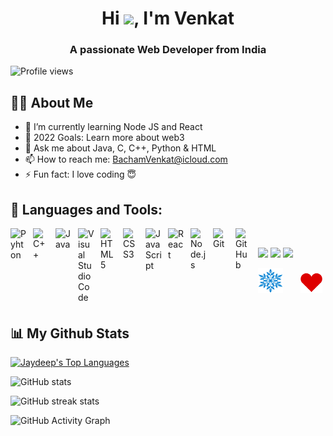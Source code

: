 <h1 align="center">Hi <img src="https://raw.githubusercontent.com/MartinHeinz/MartinHeinz/master/wave.gif" width="30px">, I'm Venkat</h1>
<h3 align="center">A passionate Web Developer from India</h3>


![Profile views](https://gpvc.arturio.dev/venkat10gitty)

## 🙋‍♂️ About Me


- 🌱 I’m currently learning Node JS and React 
- 🥅 2022 Goals: Learn more about web3
- 💬 Ask me about Java, C, C++, Python & HTML    
- 📫 How to reach me: BachamVenkat@icloud.com 
- ⚡ Fun fact: I love coding 😇 

## 🚀 Languages and Tools:

<p align="left"> 
    <img align="left" alt="Pyhton" width="26px" src="https://cdn.worldvectorlogo.com/logos/python-5.svg" style="padding-right:10px;" />
<img align="left" alt="C++" width="26px" src="https://www.svgrepo.com/show/303480/c-logo.svg" style="padding-right:10px;" />
<img align="left" alt="Java" width="26px" src="https://cdn.worldvectorlogo.com/logos/java-14.svg" style="padding-right:10px;" />
<img align="left" alt="Visual Studio Code" width="26px" src="https://cdn.jsdelivr.net/gh/devicons/devicon/icons/vscode/vscode-original.svg" style="padding-right:10px;" />
<img align="left" alt="HTML5" width="26px" src="https://cdn.jsdelivr.net/gh/devicons/devicon/icons/html5/html5-original.svg" style="padding-right:10px;" />
<img align="left" alt="CSS3" width="26px" src="https://cdn.jsdelivr.net/gh/devicons/devicon/icons/css3/css3-original.svg" style="padding-right:10px;" />
<img align="left" alt="JavaScript" width="26px" src="https://cdn.jsdelivr.net/gh/devicons/devicon/icons/javascript/javascript-original.svg" style="padding-right:10px;" />
<img align="left" alt="React" width="26px" src="https://cdn.jsdelivr.net/gh/devicons/devicon/icons/react/react-original.svg" style="padding-right:10px;" />
<img align="left" alt="Node.js" width="26px" src="https://cdn.jsdelivr.net/gh/devicons/devicon/icons/nodejs/nodejs-original.svg" style="padding-right:10px;" />
<img align="left" alt="Git" width="26px" src="https://cdn.jsdelivr.net/gh/devicons/devicon/icons/git/git-original.svg" style="padding-right:10px;" />
<img align="left" alt="GitHub" width="26px" src="https://user-images.githubusercontent.com/3369400/139447912-e0f43f33-6d9f-45f8-be46-2df5bbc91289.png" style="padding-right:10px;" 
</p>
<br/>




<a href = "https://twitter.com/imVenky10"><img src="https://img.icons8.com/fluent/48/000000/twitter.png"/></a>
<a href = "https://github.com/Venkat10gitty"><img src="https://img.icons8.com/fluent/github.png"/></a>
<a href = "https://t.me/im_Venkat"><img src="https://img.icons8.com/color//telegram-app--v1.png"/></a>


<a href='https://archiveprogram.github.com/'><img src='https://raw.githubusercontent.com/acervenky/animated-github-badges/master/assets/acbadge.gif' width='40' height='40'></a> <a href='https://docs.github.com/en/developers'></a> <a href='https://docs.github.com/en/github/supporting-the-open-source-community-with-github-sponsors'><img src='https://raw.githubusercontent.com/acervenky/animated-github-badges/master/assets/sponsorbadge.gif' width='35' height='35'></a> 
## 📊 My Github Stats

<a href="https://github.com/jaydeepdey03/github-readme-stats"><img alt="Jaydeep's Top Languages" src="https://github-readme-stats.vercel.app/api/top-langs/?username=venkat10gitty&langs_count=8&count_private=true&layout=compact&theme=react&hide_border=true&bg_color=0D1117" /></a>

![GitHub stats](https://github-readme-stats.vercel.app/api?username=venkat10gitty&show_icons=true&count_private=true&theme=react&hide_border=true&bg_color=0D1117)  


![GitHub streak stats](https://github-readme-streak-stats.herokuapp.com/?user=venkat10gitty&theme=black-ice&hide_border=true&stroke=0000&background=060A0CD0)  


![GitHub Activity Graph](https://activity-graph.herokuapp.com/graph?username=venkat10gitty&bg_color=0D1117&color=5BCDEC&line=5BCDEC&point=FFFFFF&hide_border=true)  


